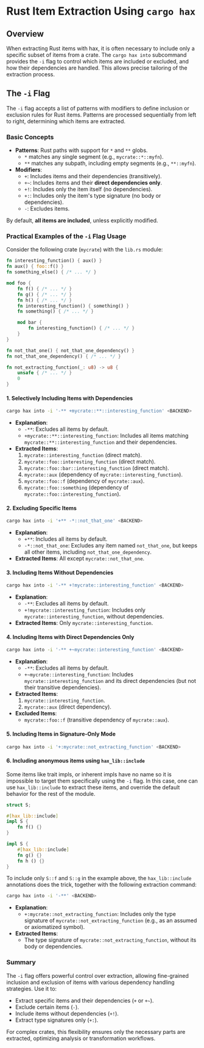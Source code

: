 # **Rust Item Extraction Using `cargo hax`**

## **Overview**
When extracting Rust items with hax, it is often necessary to include only a specific subset of items from a crate. The `cargo hax into` subcommand provides the `-i` flag to control which items are included or excluded, and how their dependencies are handled. This allows precise tailoring of the extraction process.

## **The `-i` Flag**
The `-i` flag accepts a list of patterns with modifiers to define inclusion or exclusion rules for Rust items. Patterns are processed sequentially from left to right, determining which items are extracted.

### **Basic Concepts**
- **Patterns**: Rust paths with support for `*` and `**` globs.
  - `*` matches any single segment (e.g., `mycrate::*::myfn`).
  - `**` matches any subpath, including empty segments (e.g., `**::myfn`).
- **Modifiers**:
  - `+`: Includes items and their dependencies (transitively).
  - `+~`: Includes items and their **direct dependencies only**.
  - `+!`: Includes only the item itself (no dependencies).
  - `+:`: Includes only the item's type signature (no body or dependencies).
  - `-`: Excludes items.

By default, **all items are included**, unless explicitly modified.

### **Practical Examples of the `-i` Flag Usage**

Consider the following crate (`mycrate`) with the `lib.rs` module:

```rust
fn interesting_function() { aux() }
fn aux() { foo::f() }
fn something_else() { /* ... */ }

mod foo {
    fn f() { /* ... */ }
    fn g() { /* ... */ }
    fn h() { /* ... */ }
    fn interesting_function() { something() }
    fn something() { /* ... */ }

    mod bar {
        fn interesting_function() { /* ... */ }
    }
}

fn not_that_one() { not_that_one_dependency() }
fn not_that_one_dependency() { /* ... */ }

fn not_extracting_function(_: u8) -> u8 {
    unsafe { /* ... */ }
    0
}
```

#### **1. Selectively Including Items with Dependencies**
```bash
cargo hax into -i '-** +mycrate::**::interesting_function' <BACKEND>
```

- **Explanation**:
  - `-**`: Excludes all items by default.
  - `+mycrate::**::interesting_function`: Includes all items matching `mycrate::**::interesting_function` and their dependencies.
- **Extracted Items**:
  1. `mycrate::interesting_function` (direct match).
  2. `mycrate::foo::interesting_function` (direct match).
  3. `mycrate::foo::bar::interesting_function` (direct match).
  4. `mycrate::aux` (dependency of `mycrate::interesting_function`).
  5. `mycrate::foo::f` (dependency of `mycrate::aux`).
  6. `mycrate::foo::something` (dependency of `mycrate::foo::interesting_function`).

#### **2. Excluding Specific Items**
```bash
cargo hax into -i '+** -*::not_that_one' <BACKEND>
```

- **Explanation**:
  - `+**`: Includes all items by default.
  - `-*::not_that_one`: Excludes any item named `not_that_one`, but keeps all other items, including `not_that_one_dependency`.
- **Extracted Items**: All except `mycrate::not_that_one`.

#### **3. Including Items Without Dependencies**
```bash
cargo hax into -i '-** +!mycrate::interesting_function' <BACKEND>
```

- **Explanation**:
  - `-**`: Excludes all items by default.
  - `+!mycrate::interesting_function`: Includes only `mycrate::interesting_function`, without dependencies.
- **Extracted Items**: Only `mycrate::interesting_function`.

#### **4. Including Items with Direct Dependencies Only**
```bash
cargo hax into -i '-** +~mycrate::interesting_function' <BACKEND>
```

- **Explanation**:
  - `-**`: Excludes all items by default.
  - `+~mycrate::interesting_function`: Includes `mycrate::interesting_function` and its direct dependencies (but not their transitive dependencies).
- **Extracted Items**:
  1. `mycrate::interesting_function`.
  2. `mycrate::aux` (direct dependency).
- **Excluded Items**:
  - `mycrate::foo::f` (transitive dependency of `mycrate::aux`).

#### **5. Including Items in Signature-Only Mode**
```bash
cargo hax into -i '+:mycrate::not_extracting_function' <BACKEND>
```

#### **6. Including anonymous items using `hax_lib::include`**
Some items like trait impls, or inherent impls have no name so it is impossible to target them specifically using the `-i` flag.
In this case, one can use `hax_lib::include` to extract these items, and override the default behavior for the rest of the module.
```rust
struct S;

#[hax_lib::include]
impl S {
    fn f() {}
}

impl S {
    #[hax_lib::include]
    fn g() {}
    fn h () {}
}
```
To include only `S::f` and `S::g` in the example above, the `hax_lib::include` annotations does the trick, together with the following extraction command:
```bash
cargo hax into -i '-**' <BACKEND>
```

- **Explanation**:
  - `+:mycrate::not_extracting_function`: Includes only the type signature of `mycrate::not_extracting_function` (e.g., as an assumed or axiomatized symbol).
- **Extracted Items**:
  - The type signature of `mycrate::not_extracting_function`, without its body or dependencies.

### **Summary**
The `-i` flag offers powerful control over extraction, allowing fine-grained inclusion and exclusion of items with various dependency handling strategies. Use it to:
- Extract specific items and their dependencies (`+` or `+~`).
- Exclude certain items (`-`).
- Include items without dependencies (`+!`).
- Extract type signatures only (`+:`).

For complex crates, this flexibility ensures only the necessary parts are extracted, optimizing analysis or transformation workflows.


